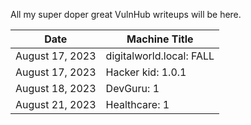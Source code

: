 All my super doper great VulnHub writeups will be here.

Date	 	   | Machine Title
---------------|------------------------
August 17, 2023| digitalworld.local: FALL
August 17, 2023| Hacker kid: 1.0.1
August 18, 2023| DevGuru: 1
August 21, 2023| Healthcare: 1